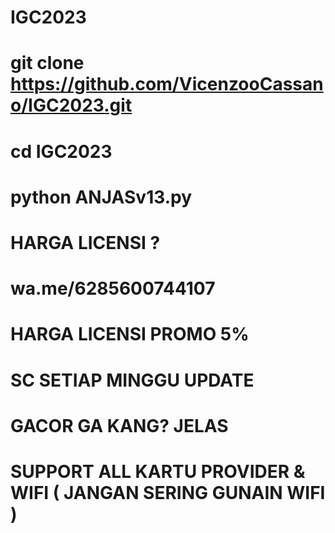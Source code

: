 # IGC2023

# git clone https://github.com/VicenzooCassano/IGC2023.git
# cd IGC2023
# python ANJASv13.py

# HARGA LICENSI ?
# wa.me/6285600744107

# HARGA LICENSI PROMO 5%
# SC SETIAP MINGGU UPDATE
# GACOR GA KANG? JELAS
# SUPPORT ALL KARTU PROVIDER & WIFI ( JANGAN SERING GUNAIN WIFI )
